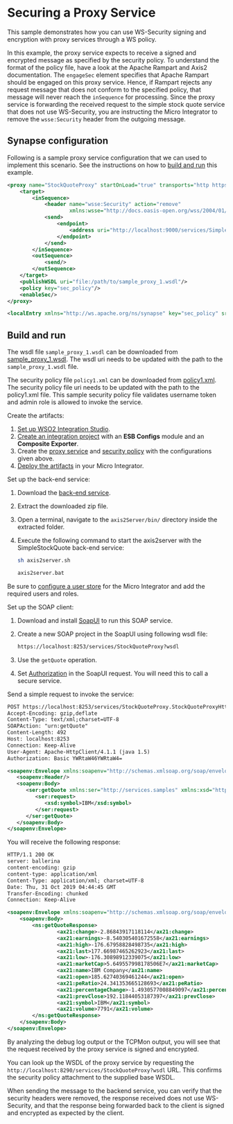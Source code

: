 # Securing a Proxy Service
This sample demonstrates how you can use WS-Security signing and encryption with proxy services through a WS policy.

In this example, the proxy service expects to receive a signed and encrypted message as specified by the security policy. To understand the format of the policy file, have a look at the Apache Rampart and Axis2 documentation. The `engageSec` element specifies that Apache Rampart should be engaged on this proxy service. Hence, if Rampart rejects any request message that does not conform to the specified policy, that message will never reach the `inSequence` for processing. Since the proxy service is forwarding the received request to the simple stock quote service that does not use WS-Security, you are instructing the Micro Integrator to remove the `wsse:Security` header from the outgoing message.

## Synapse configuration
Following is a sample proxy service configuration that we can used to implement this scenario. See the instructions on how to [build and run](#build-and-run) this example.

```xml tab='Proxy Service'
<proxy name="StockQuoteProxy" startOnLoad="true" transports="http https" xmlns="http://ws.apache.org/ns/synapse">
    <target>
        <inSequence>
            <header name="wsse:Security" action="remove"
                    xmlns:wsse="http://docs.oasis-open.org/wss/2004/01/oasis-200401-wss-wssecurity-secext-1.0.xsd"/>
            <send>
                <endpoint>
                    <address uri="http://localhost:9000/services/SimpleStockQuoteService"/>
                </endpoint>
            </send>
        </inSequence>
        <outSequence>
            <send/>
        </outSequence>
    </target>
    <publishWSDL uri="file:/path/to/sample_proxy_1.wsdl"/>
    <policy key="sec_policy"/>
    <enableSec/>
</proxy>
```

```xml tab='Local Entry'
<localEntry xmlns="http://ws.apache.org/ns/synapse" key="sec_policy" src="file:/path/to/policy1.xml"/>
```

## Build and run

The wsdl file `sample_proxy_1.wsdl` can be downloaded from  [sample_proxy_1.wsdl](https://github.com/wso2-docs/WSO2_EI/blob/master/samples-protocol-switching/sample_proxy_1.wsdl). 
The wsdl uri needs to be updated with the path to the `sample_proxy_1.wsdl` file.

The security policy file `policy1.xml` can be downloaded from  [policy1.xml](https://github.com/wso2-docs/WSO2_EI/blob/master/sec-policies/policy1.xml). 
The security policy file uri needs to be updated with the path to the policy1.xml file.
This sample security policy file validates username token and admin role is allowed to invoke the service. 

Create the artifacts:

1. [Set up WSO2 Integration Studio](../../../../develop/installing-WSO2-Integration-Studio).
2. [Create an integration project](../../../../develop/create-integration-project) with an <b>ESB Configs</b> module and an <b>Composite Exporter</b>.
3. Create the [proxy service](../../../../develop/creating-artifacts/creating-a-proxy-service) and [security policy](../../../../develop/creating-artifacts/registry/creating-local-registry-entries) with the configurations given above.
4. [Deploy the artifacts](../../../../develop/deploy-artifacts) in your Micro Integrator.

Set up the back-end service:

1. Download the [back-end service](https://github.com/wso2-docs/WSO2_EI/blob/master/Back-End-Service/axis2Server.zip).
2. Extract the downloaded zip file.
3. Open a terminal, navigate to the `axis2Server/bin/` directory inside the extracted folder.
4. Execute the following command to start the axis2server with the SimpleStockQuote back-end service:
   
      ```bash tab='On MacOS/Linux/CentOS'
      sh axis2server.sh
      ```
          
      ```bash tab='On Windows'
      axis2server.bat
      ```

Be sure to [configure a user store](../../../../setup/user_stores/setting_up_a_userstore) for the Micro Integrator and add the required users and roles.

Set up the SOAP client:

1. Download and install [SoapUI](https://www.soapui.org/downloads/soapui.html) to run this SOAP service.
2. Create a new SOAP project in the SoapUI using following wsdl file:

   ```bash
   https://localhost:8253/services/StockQuoteProxy?wsdl
   ```
3.  Use the `getQuote` operation. 
4.  Set [Authorization](https://www.soapui.org/soap-and-wsdl/authenticating-soap-requests.html) in the SoapUI request. You will need this to call a secure service.

Send a simple request to invoke the service:

```xml
POST https://localhost:8253/services/StockQuoteProxy.StockQuoteProxyHttpSoap11Endpoint HTTP/1.1
Accept-Encoding: gzip,deflate
Content-Type: text/xml;charset=UTF-8
SOAPAction: "urn:getQuote"
Content-Length: 492
Host: localhost:8253
Connection: Keep-Alive
User-Agent: Apache-HttpClient/4.1.1 (java 1.5)
Authorization: Basic YWRtaW46YWRtaW4=

<soapenv:Envelope xmlns:soapenv="http://schemas.xmlsoap.org/soap/envelope/" xmlns:ser="http://services.samples" xmlns:xsd="http://services.samples/xsd">
   <soapenv:Header/>
   <soapenv:Body>
      <ser:getQuote xmlns:ser="http://services.samples" xmlns:xsd="http://services.samples/xsd">
         <ser:request>
            <xsd:symbol>IBM</xsd:symbol>
         </ser:request>
      </ser:getQuote>
   </soapenv:Body>
</soapenv:Envelope>
```

You will receive the following response:

```xml
HTTP/1.1 200 OK
server: ballerina
content-encoding: gzip
content-type: application/xml
Content-Type: application/xml; charset=UTF-8
Date: Thu, 31 Oct 2019 04:44:45 GMT
Transfer-Encoding: chunked
Connection: Keep-Alive

<soapenv:Envelope xmlns:soapenv="http://schemas.xmlsoap.org/soap/envelope/" xmlns:ax21="http://services.samples/xsd" xmlns:ns="http://services.samples">
    <soapenv:Body>
        <ns:getQuoteResponse>
                <ax21:change>-2.86843917118114</ax21:change>
                <ax21:earnings>-8.540305401672558</ax21:earnings>
                <ax21:high>-176.67958828498735</ax21:high>
                <ax21:last>177.66987465262923</ax21:last>
                <ax21:low>-176.30898912339075</ax21:low>
                <ax21:marketCap>5.649557998178506E7</ax21:marketCap>
                <ax21:name>IBM Company</ax21:name>
                <ax21:open>185.62740369461244</ax21:open>
                <ax21:peRatio>24.341353665128693</ax21:peRatio>
                <ax21:percentageChange>-1.4930577008849097</ax21:percentageChange>
                <ax21:prevClose>192.11844053187397</ax21:prevClose>
                <ax21:symbol>IBM</ax21:symbol>
                <ax21:volume>7791</ax21:volume>
        </ns:getQuoteResponse>
    </soapenv:Body>
</soapenv:Envelope>
```

By analyzing the debug log output or the TCPMon output, you will see that the request received by the proxy service is signed and encrypted.

You can look up the WSDL of the proxy service by requesting the `http://localhost:8290/services/StockQuoteProxy?wsdl` URL. This confirms the security policy attachment to the supplied base WSDL.

When sending the message to the backend service, you can verify that the security headers were removed, the response received does not use WS-Security, and that the response being forwarded back to the client is signed and encrypted as expected by the client.
